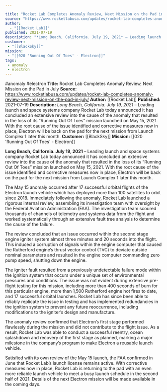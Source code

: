 ```yaml
---

title: "Rocket Lab Completes Anomaly Review, Next Mission on the Pad in July "
source: "https://www.rocketlabusa.com/updates/rocket-lab-completes-anomaly-review-next-mission-on-the-pad-in-july/"
author:
  - "[[Rocket Lab]]"
published: 2021-07-19
description: "*Long Beach, California. July 19, 2021* – Leading launch and space systems company Rocket Lab today announced it has concluded an extensive review into the cause of the anomaly that resulted in the loss of its “Running Out Of Toes” mission launched on May 15, 2021. With the root cause of the issue identified and corrective measures now in place, Electron will be back on the pad for the next mission from Launch Complex 1 later this month."
customer:
 - "[[BlackSky]]"
mission:
 - "[[020 'Running Out Of Toes' - Electron]]"
tags:
 - anomaly
 - electron
---
```


#anomaly #electron
**Title:** Rocket Lab Completes Anomaly Review, Next Mission on the Pad in July 
**Source:** https://www.rocketlabusa.com/updates/rocket-lab-completes-anomaly-review-next-mission-on-the-pad-in-july/
**Author:** [[Rocket Lab]]
**Published:** 2021-07-19
**Description:** *Long Beach, California. July 19, 2021* – Leading launch and space systems company Rocket Lab today announced it has concluded an extensive review into the cause of the anomaly that resulted in the loss of its “Running Out Of Toes” mission launched on May 15, 2021. With the root cause of the issue identified and corrective measures now in place, Electron will be back on the pad for the next mission from Launch Complex 1 later this month.
**Customer:** [[BlackSky]]
**Mission:** [[020 'Running Out Of Toes' - Electron]]

**Long Beach, California. July 19, 2021** – Leading launch and space systems company Rocket Lab today announced it has concluded an extensive review into the cause of the anomaly that resulted in the loss of its “Running Out Of Toes” mission launched on May 15, 2021. With the root cause of the issue identified and corrective measures now in place, Electron will be back on the pad for the next mission from Launch Complex 1 later this month.

The May 15 anomaly occurred after 17 successful orbital flights of the Electron launch vehicle which has deployed more than 100 satellites to orbit since 2018. Immediately following the anomaly, Rocket Lab launched a rigorous internal review, assembling its investigation team with oversight by the Federal Aviation Administration (FAA). The investigation team scoured thousands of channels of telemetry and systems data from the flight and worked systematically through an extensive fault tree analysis to determine the cause of the failure.

The review concluded that an issue occurred within the second stage engine igniter system almost three minutes and 20 seconds into the flight. This induced a corruption of signals within the engine computer that caused the Rutherford engine’s thrust vector control (TVC) to deviate outside nominal parameters and resulted in the engine computer commanding zero pump speed, shutting down the engine.

The igniter fault resulted from a previously undetectable failure mode within the ignition system that occurs under a unique set of environmental pressures and conditions. The issue was not evident during extensive pre-flight testing for this mission, including more than 400 seconds of burn for this particular engine, more than 1,500 Rutherford engine hot fires to date, and 17 successful orbital launches. Rocket Lab has since been able to reliably replicate the issue in testing and has implemented redundancies in the ignition system to prevent any future reoccurrence, including modifications to the igniter’s design and manufacture.

The anomaly review confirmed that Electron’s first stage performed flawlessly during the mission and did not contribute to the flight issue. As a result, Rocket Lab was able to conduct a successful reentry, ocean splashdown and recovery of the first stage as planned, marking a major milestone in the company’s program to make Electron a reusable launch vehicle.

Satisfied with its own review of the May 15 launch, the FAA confirmed in June that Rocket Lab’s launch license remains active. With corrective measures now in place, Rocket Lab is returning to the pad with an even more reliable launch vehicle to meet a busy launch schedule in the second half of 2021. Details of the next Electron mission will be made available in the coming days.